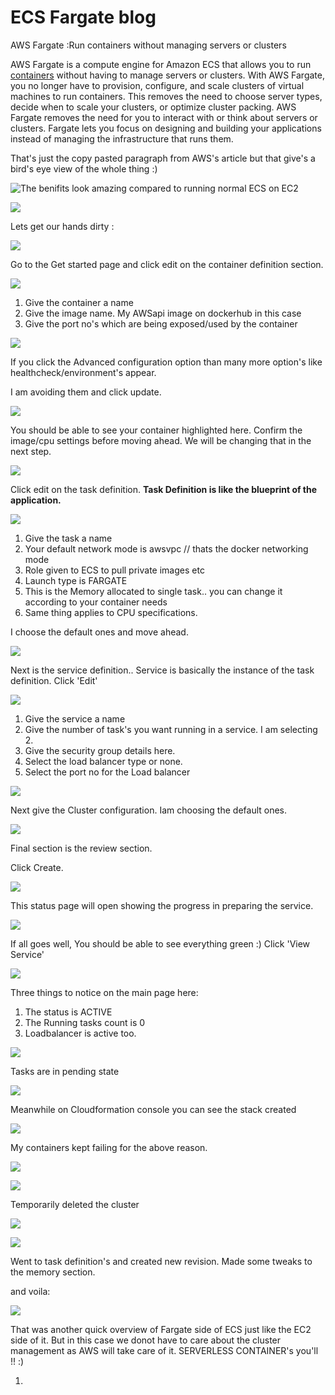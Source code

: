 # ECS Fargate blog

AWS Fargate :Run containers without managing servers or clusters

&#x20;AWS Fargate is a compute engine for Amazon ECS that allows you to run [containers](http://aws.amazon.com/what-are-containers) without having to manage servers or clusters. With AWS Fargate, you no longer have to provision, configure, and scale clusters of virtual machines to run containers. This removes the need to choose server types, decide when to scale your clusters, or optimize cluster packing. AWS Fargate removes the need for you to interact with or think about servers or clusters. Fargate lets you focus on designing and building your applications instead of managing the infrastructure that runs them.

That's just the copy pasted paragraph from AWS's article but that give's a bird's eye view of the whole thing :)

![The benifits look amazing compared to running normal ECS on EC2](<../../../.gitbook/assets/image (4) (1).png>)

![](<../../../.gitbook/assets/image (5).png>)

Lets get our hands dirty :

![](<../../../.gitbook/assets/image (6) (1).png>)

Go to the Get started page and click edit on the container definition section.

![](<../../../.gitbook/assets/image (7) (1).png>)

1. Give the container a name
2. Give the image name. My AWSapi image on dockerhub in this case
3. Give the port no's which are being exposed/used by the container

![](<../../../.gitbook/assets/image (8).png>)

If you click the Advanced configuration option than many more option's like healthcheck/environment's appear.

I am avoiding them and click update.

![](<../../../.gitbook/assets/image (9).png>)

You should be able to see your container highlighted here. Confirm the image/cpu settings before moving ahead. We will be changing that in the next step.

![](<../../../.gitbook/assets/image (10).png>)

Click edit on the task definition. **Task Definition is like the blueprint of the application.**

![](<../../../.gitbook/assets/image (11).png>)

1. Give the task a name
2. Your default network mode is awsvpc // thats the docker networking mode
3. Role given to ECS to pull private images etc
4. Launch type is  FARGATE
5. This is the Memory allocated to single task.. you can change it according to your container needs
6. Same thing applies to CPU specifications.

I choose the default ones and move ahead.

![](<../../../.gitbook/assets/image (12).png>)

Next is the service definition.. Service is basically the instance of the task definition. Click 'Edit'

![](<../../../.gitbook/assets/image (13).png>)

1. Give the service a name
2. Give the number of task's you want running in a service. I am selecting 2.
3. Give the security group details here.
4. Select the load balancer type or none.
5. Select the port no for the Load balancer

![](<../../../.gitbook/assets/image (14).png>)

Next give the Cluster configuration. Iam choosing the default ones.

![](<../../../.gitbook/assets/image (15).png>)

Final section is the review section.

Click Create.

![](<../../../.gitbook/assets/image (16).png>)

This status page will open showing the progress in preparing the service.

![](<../../../.gitbook/assets/image (17).png>)

If all goes well, You should be able to see everything green :) Click 'View Service'

![](<../../../.gitbook/assets/image (18).png>)

Three things to notice on the main page here:

1. The status is ACTIVE
2. The Running tasks count is  0
3. Loadbalancer is active too.

&#x20;

![](<../../../.gitbook/assets/image (20).png>)

Tasks are in pending state

![](<../../../.gitbook/assets/image (21).png>)

Meanwhile on Cloudformation console you can see the stack created

![](<../../../.gitbook/assets/image (22).png>)

My containers kept failing for the above reason.

![](<../../../.gitbook/assets/image (23).png>)

![](<../../../.gitbook/assets/image (24).png>)

Temporarily deleted the cluster&#x20;

![](<../../../.gitbook/assets/image (25).png>)

![](<../../../.gitbook/assets/image (26).png>)

Went to task definition's and created new revision. Made some tweaks to the memory section.

and voila:

![](<../../../.gitbook/assets/image (32).png>)

That was another quick overview of Fargate side of ECS just like the EC2 side of it. But in this case we donot have to care about the cluster management as AWS will take care of it. SERVERLESS CONTAINER's you'll !! :)

















1.

